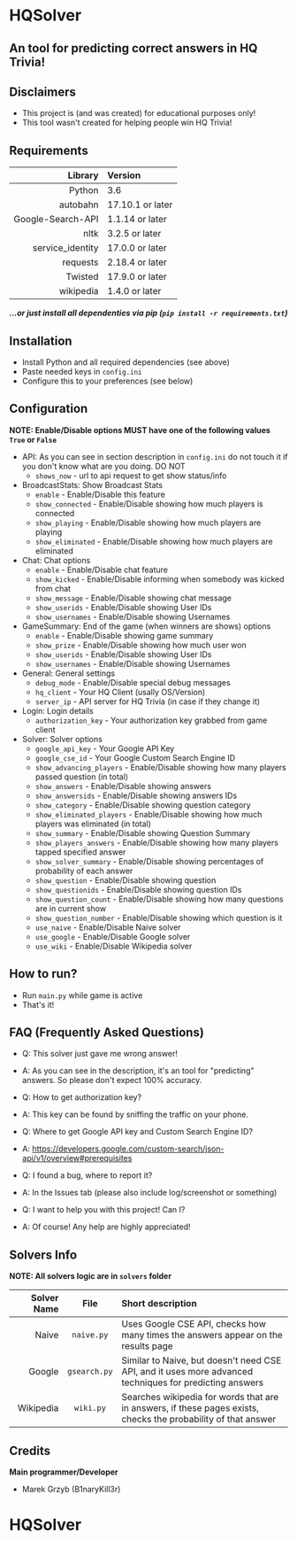 HQSolver
========

An tool for predicting correct answers in HQ Trivia!
----------------------------------------------------

Disclaimers
------------

- This project is (and was created) for educational purposes only!
- This tool wasn't created for helping people win HQ Trivia!

Requirements
------------

Library            | Version
------------------:|:---------
Python             | 3.6
autobahn           | 17.10.1 or later
Google-Search-API  | 1.1.14 or later
nltk               | 3.2.5 or later
service_identity   | 17.0.0 or later
requests           | 2.18.4 or later
Twisted            | 17.9.0 or later
wikipedia          | 1.4.0 or later

***...or just install all dependenties via pip (`pip install -r requirements.txt`)***

Installation
------------

- Install Python and all required dependencies (see above)
- Paste needed keys in `config.ini`
- Configure this to your preferences (see below)

Configuration
-------------

****NOTE: Enable/Disable options MUST have one of the following values `True` or `False`****

- API: As you can see in section description in `config.ini` do not touch it if you don't know what are you doing. DO NOT
    - `shows_now` - url to api request to get show status/info
- BroadcastStats: Show Broadcast Stats
    - `enable` - Enable/Disable this feature
    - `show_connected` - Enable/Disable showing how much players is connected
    - `show_playing` - Enable/Disable showing how much players are playing
    - `show_eliminated` - Enable/Disable showing how much players are eliminated
- Chat: Chat options
    - `enable` - Enable/Disable chat feature
    - `show_kicked` - Enable/Disable informing when somebody was kicked from chat
    - `show_message` - Enable/Disable showing chat message
    - `show_userids` - Enable/Disable showing User IDs
    - `show_usernames` - Enable/Disable showing Usernames
- GameSummary: End of the game (when winners are shows) options
    - `enable` - Enable/Disable showing game summary
    - `show_prize` - Enable/Disable showing how much user won
    - `show_userids` - Enable/Disable showing User IDs
    - `show_usernames` - Enable/Disable showing Usernames
- General: General settings
    - `debug_mode` - Enable/Disable special debug messages
    - `hq_client` - Your HQ Client (usally OS/Version)
    - `server_ip` - API server for HQ Trivia (in case if they change it)
- Login: Login details
    - `authorization_key` - Your authorization key grabbed from game client
- Solver: Solver options
    - `google_api_key` - Your Google API Key
    - `google_cse_id` - Your Google Custom Search Engine ID
    - `show_advancing_players` - Enable/Disable showing how many players passed question (in total)
    - `show_answers` - Enable/Disable showing answers
    - `show_answersids` - Enable/Disable showing answers IDs
    - `show_category` - Enable/Disable showing question category
    - `show_eliminated_players` - Enable/Disable showing how much players was eliminated (in total)
    - `show_summary` - Enable/Disable showing Question Summary
    - `show_players_answers` - Enable/Disable showing how many players tapped specified answer
    - `show_solver_summary` - Enable/Disable showing percentages of probability of each answer
    - `show_question` - Enable/Disable showing question
    - `show_questionids` - Enable/Disable showing question IDs
    - `show_question_count` - Enable/Disable showing how many questions are in current show
    - `show_question_number` - Enable/Disable showing which question is it
    - `use_naive` - Enable/Disable Naive solver
    - `use_google` - Enable/Disable Google solver
    - `use_wiki` - Enable/Disable Wikipedia solver

How to run?
-----------

- Run `main.py` while game is active
- That's it!

FAQ (Frequently Asked Questions)
--------------------------------

- Q: This solver just gave me wrong answer!
- A: As you can see in the description, it's an tool for "predicting" answers. So please don't expect 100% accuracy.

- Q: How to get authorization key?
- A: This key can be found by sniffing the traffic on your phone. 

- Q: Where to get Google API key and Custom Search Engine ID?
- A: https://developers.google.com/custom-search/json-api/v1/overview#prerequisites

- Q: I found a bug, where to report it?
- A: In the Issues tab (please also include log/screenshot or something)

- Q: I want to help you with this project! Can I?
- A: Of course! Any help are highly appreciated!


Solvers Info
------------

****NOTE: All solvers logic are in `solvers` folder****

Solver Name  | File         | Short description
------------:|:------------:|:--------------------------------------------------------------------------------------------------------------
Naive        | `naive.py`   | Uses Google CSE API, checks how many times the answers appear on the results page
Google       | `gsearch.py` | Similar to Naive, but doesn't need CSE API, and it uses more advanced techniques for predicting answers
Wikipedia    | `wiki.py`    | Searches wikipedia for words that are in answers, if these pages exists, checks the probability of that answer


Credits
-------

****Main programmer/Developer****
- Marek Grzyb (B1naryKill3r)
# HQSolver

